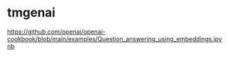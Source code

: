 # tmgenai

https://github.com/openai/openai-cookbook/blob/main/examples/Question_answering_using_embeddings.ipynb
